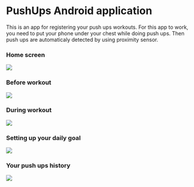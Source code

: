 # PushUps Android application
This is an app for registering your push ups workouts. 
For this app to work, you need to put your phone under your chest while doing push ups.
Then push ups are automaticaly detected by using proximity sensor.

### Home screen
![](PresentationImages/HomePage.png)

### Before workout
![](PresentationImages/BeforeWorkout.png)

### During workout
![](PresentationImages/DuringWorkout.png)

### Setting up your daily goal
![](PresentationImages/Goals.png)

### Your push ups history
![](PresentationImages/History.png)
